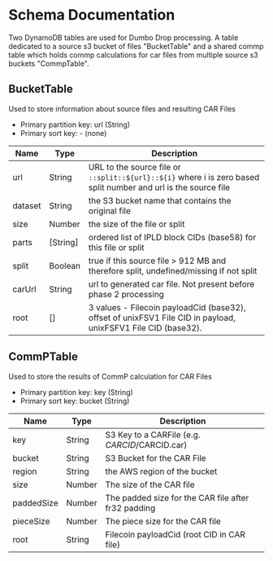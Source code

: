 # Schema Documentation

Two DynamoDB tables are used for Dumbo Drop processing.  A table dedicated to a source s3 bucket of files "BucketTable" and
a shared commp table which holds commp calculations for car files from multiple source s3 buckets "CommpTable".

## BucketTable

Used to store information about source files and resulting CAR Files

* Primary partition key: url (String)
* Primary sort key: - (none)

| Name      | Type     | Description 
| --------- | -------- | ----------- 
| url       | String   | URL to the source file or `::split::${url}::${i}` where i is zero based split number and url is the source file 
| dataset   | String   | the S3 bucket name that contains the original file
| size      | Number   | the size of the file or split
| parts     | [String] | ordered list of IPLD block CIDs (base58) for this file or split
| split     | Boolean  | true if this source file > 912 MB and therefore split, undefined/missing if not split
| carUrl    | String   | url to generated car file.  Not present before phase 2 processing
| root      | []       | 3 values - Filecoin payloadCid (base32), offset of unixFSV1 File CID in payload, unixFSFV1 File CID (base32).  

## CommPTable

Used to store the results of CommP calculation for CAR Files

* Primary partition key: key (String)
* Primary sort key: bucket (String)

| Name      | Type     | Description 
| --------- | -------- | ----------- 
| key       | String   | S3 Key to a CARFile (e.g. $CARCID/$CARCID.car) 
| bucket    | String   | S3 Bucket for the CAR File 
| region    | String   | the AWS region of the bucket 
| size      | Number   | The size of the CAR file 
| paddedSize| Number   | The padded size for the CAR file after fr32 padding 
| pieceSize | Number   | The piece size for the CAR file 
| root      | String   | Filecoin payloadCid (root CID in CAR file) 

